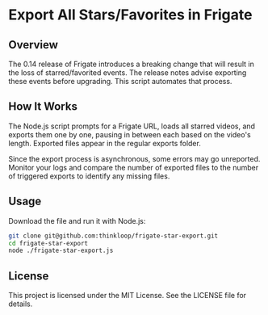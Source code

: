 # Export All Stars/Favorites in Frigate

## Overview

The 0.14 release of Frigate introduces a breaking change that will result in the loss of starred/favorited events. 
The release notes advise exporting these events before upgrading. 
This script automates that process.

## How It Works

The Node.js script prompts for a Frigate URL, loads all starred videos, and exports them one by one, pausing in between each based on the video's length. 
Exported files appear in the regular exports folder.

Since the export process is asynchronous, some errors may go unreported. 
Monitor your logs and compare the number of exported files to the number of triggered exports to identify any missing files.

## Usage

Download the file and run it with Node.js:

```bash
git clone git@github.com:thinkloop/frigate-star-export.git
cd frigate-star-export
node ./frigate-star-export.js
```

## License

This project is licensed under the MIT License. See the LICENSE file for details.